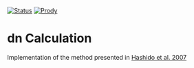 [![Status](https://img.shields.io/badge/status-developing-orange)]()
[![Prody](https://img.shields.io/badge/powered%20by-ProDy-9cf)](http://prody.csb.pitt.edu/index.html)

# dn Calculation
Implementation of the method presented in [Hashido et al. 2007](https://www.cell.com/biophysj/fulltext/S0006-3495(07)71292-4)
